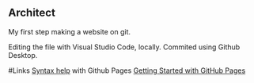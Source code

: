## Architect

My first step making a website on git.

Editing the file with Visual Studio Code, locally. 
Commited using Github Desktop.

#Links
[Syntax help](readme.md) with Github Pages
[Getting Started with GitHub Pages](https://guides.github.com/features/pages/)
